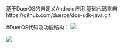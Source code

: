 ﻿基于DuerOS的自定义Android应用
基础代码来自https://github.com/dueros/dcs-sdk-java.git


#DuerOS代码及功能结构：
![](images/sdk-architecture.png)

![](images/access-architecture.png)
